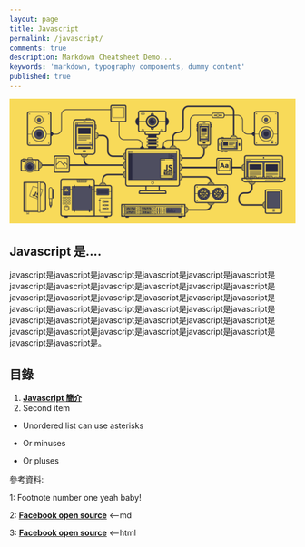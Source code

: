 ```yaml
---
layout: page
title: Javascript
permalink: /javascript/
comments: true
description: Markdown Cheatsheet Demo...
keywords: 'markdown, typography components, dummy content'
published: true
---
```


![Javascript](javascript_images/javascript_intro.gif)

## Javascript 是....

javascript是javascript是javascript是javascript是javascript是javascript是javascript是javascript是javascript是javascript是javascript是javascript是javascript是javascript是javascript是javascript是javascript是javascript是javascript是javascript是javascript是javascript是javascript是javascript是javascript是javascript是javascript是javascript是javascript是javascript是javascript是javascript是javascript是javascript是javascript是javascript是javascript是javascript是。

<div class="divider"></div>

## 目錄

1. [**Javascript 簡介**](/javascript/javascript_page1)
2. Second item

* Unordered list can use asterisks
- Or minuses
+ Or pluses

<div class="divider"></div>

參考資料:

1: Footnote number one yeah baby!

2: [**Facebook open source**](https://facebook.github.io/react/) <--md

3: **<a href="https://facebook.github.io/javascript/" target="_blank">Facebook open source</a>** <--html
